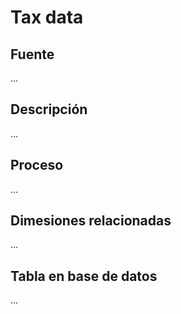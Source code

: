 # Tax data

## Fuente
...

## Descripción
...

## Proceso
...

## Dimesiones relacionadas
...

## Tabla en base de datos
...



